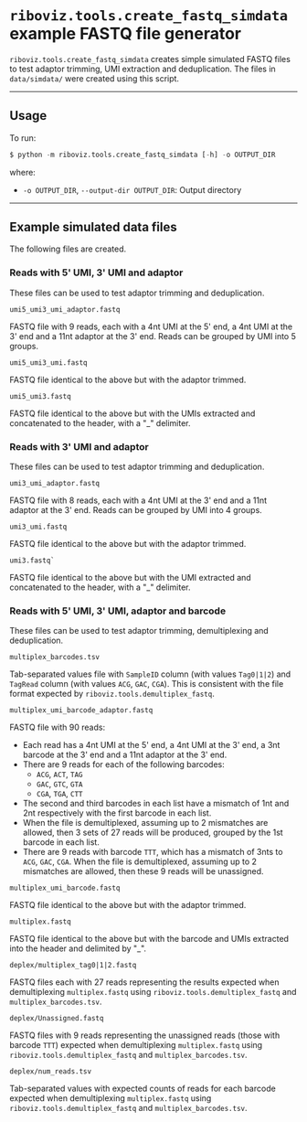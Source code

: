 # `riboviz.tools.create_fastq_simdata` example FASTQ file generator

`riboviz.tools.create_fastq_simdata` creates simple simulated FASTQ files to test adaptor trimming, UMI extraction and deduplication. The files in `data/simdata/` were created using this script.

---

## Usage

To run:

```python
$ python -m riboviz.tools.create_fastq_simdata [-h] -o OUTPUT_DIR
```

where:

* `-o OUTPUT_DIR`, `--output-dir OUTPUT_DIR`: Output directory

---

## Example simulated data files

The following files are created.

### Reads with 5' UMI, 3' UMI and adaptor

These files can be used to test adaptor trimming and deduplication.

```
umi5_umi3_umi_adaptor.fastq
```

FASTQ file with 9 reads, each with a 4nt UMI at the 5' end, a 4nt UMI at the 3' end and a 11nt adaptor at the 3' end. Reads can be grouped by UMI into 5 groups.

```
umi5_umi3_umi.fastq
````

FASTQ file identical to the above but with the adaptor trimmed.

```
umi5_umi3.fastq
```

FASTQ file identical to the above but with the UMIs extracted and concatenated to the header, with a "_" delimiter.

### Reads with 3' UMI and adaptor

These files can be used to test adaptor trimming and deduplication.

```
umi3_umi_adaptor.fastq
```

FASTQ file with 8 reads, each with a 4nt UMI at the 3' end and a 11nt adaptor at the 3' end. Reads can be grouped by UMI into 4 groups.

```
umi3_umi.fastq
```

FASTQ file identical to the above but with the adaptor trimmed.

```
umi3.fastq`
```

FASTQ file identical to the above but with the UMI extracted and concatenated to the header, with a "_" delimiter.

### Reads with 5' UMI, 3' UMI, adaptor and barcode

These files can be used to test adaptor trimming, demultiplexing and deduplication.

```
multiplex_barcodes.tsv
```

Tab-separated values file with `SampleID` column (with values `Tag0|1|2`) and `TagRead` column (with values `ACG`, `GAC`, `CGA`). This is consistent with the file format expected by `riboviz.tools.demultiplex_fastq`.

```
multiplex_umi_barcode_adaptor.fastq
```

FASTQ file with 90 reads:

* Each read has a 4nt UMI at the 5' end, a 4nt UMI at the 3' end, a 3nt barcode at the 3' end and a 11nt adaptor at the 3' end.
* There are 9 reads for each of the following barcodes:
  - `ACG`, `ACT`, `TAG`
  - `GAC`, `GTC`, `GTA`
  - `CGA`, `TGA`, `CTT`
* The second and third barcodes in each list have a mismatch of 1nt and 2nt respectively with the first barcode in each list.
* When the file is demultiplexed, assuming up to 2 mismatches are allowed, then 3 sets of 27 reads will be produced, grouped by the 1st barcode in each list.
* There are 9 reads with barcode `TTT`, which has a mismatch of 3nts to `ACG`, `GAC`, `CGA`. When the file is demultiplexed, assuming up to 2 mismatches are allowed, then these 9 reads will be unassigned.

```
multiplex_umi_barcode.fastq
```

FASTQ file identical to the above but with the adaptor trimmed.

```
multiplex.fastq
```

FASTQ file identical to the above but with the barcode and UMIs extracted into the header and delimited by "_".

```
deplex/multiplex_tag0|1|2.fastq
```

FASTQ files each with 27 reads representing the results expected when demultiplexing `multiplex.fastq` using `riboviz.tools.demultiplex_fastq` and `multiplex_barcodes.tsv`.

```
deplex/Unassigned.fastq
```

FASTQ files with 9 reads representing the unassigned reads (those with barcode `TTT`) expected when demultiplexing `multiplex.fastq` using `riboviz.tools.demultiplex_fastq` and `multiplex_barcodes.tsv`.

```
deplex/num_reads.tsv
```

Tab-separated values with expected counts of reads for each barcode expected when demultiplexing `multiplex.fastq` using `riboviz.tools.demultiplex_fastq` and `multiplex_barcodes.tsv`.
